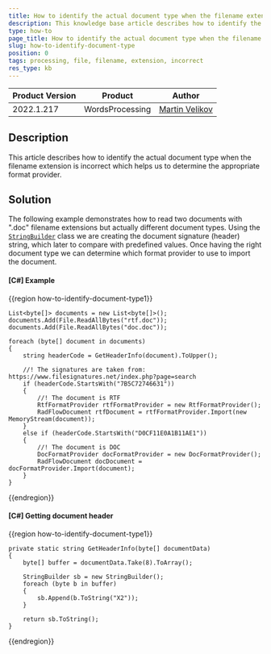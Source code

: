 ```yaml
---
title: How to identify the actual document type when the filename extension is not correct
description: This knowledge base article describes how to identify the actual document type when the filename extension is not correct 
type: how-to
page_title: How to identify the actual document type when the filename extension is not correct 
slug: how-to-identify-document-type
position: 0
tags: processing, file, filename, extension, incorrect
res_type: kb
---
```


<table>
<thead>
	<tr>
		<th>Product Version</th>
		<th>Product</th>
		<th>Author</th>
	</tr>
</thead>
<tbody>
	<tr>
		<td>2022.1.217</td>
		<td>WordsProcessing</td>
		<td><a href="https://www.telerik.com/blogs/author/martin-velikov">Martin Velikov</a></td>
	</tr>
</tbody>
</table>

## Description

This article describes how to identify the actual document type when the filename extension is incorrect which helps us to determine the appropriate format provider.

## Solution

The following example demonstrates how to read two documents with ".doc" filename extensions but actually different document types. Using the [`StringBuilder`](https://docs.microsoft.com/en-us/dotnet/api/system.text.stringbuilder?view=net-6.0) class we are creating the document signature (header) string, which later to compare with predefined values.
Once having the right document type we can determine which format provider to use to import the document.

#### __[C#] Example__

{{region how-to-identify-document-type1}}

	List<byte[]> documents = new List<byte[]>();
	documents.Add(File.ReadAllBytes("rtf.doc"));
	documents.Add(File.ReadAllBytes("doc.doc"));

	foreach (byte[] document in documents)
	{
		string headerCode = GetHeaderInfo(document).ToUpper();

		//! The signatures are taken from: https://www.filesignatures.net/index.php?page=search
		if (headerCode.StartsWith("7B5C72746631"))
		{
			//! The document is RTF
			RtfFormatProvider rtfFormatProvider = new RtfFormatProvider();
			RadFlowDocument rtfDocument = rtfFormatProvider.Import(new MemoryStream(document));
		}
		else if (headerCode.StartsWith("D0CF11E0A1B11AE1"))
		{
			//! The document is DOC
			DocFormatProvider docFormatProvider = new DocFormatProvider();
			RadFlowDocument docDocument = docFormatProvider.Import(document);
		}
	}
{{endregion}}

#### __[C#] Getting document header__
{{region how-to-identify-document-type1}}

	private static string GetHeaderInfo(byte[] documentData)
	{
		byte[] buffer = documentData.Take(8).ToArray();

		StringBuilder sb = new StringBuilder();
		foreach (byte b in buffer)
		{
			sb.Append(b.ToString("X2"));
		}

		return sb.ToString();
	}
{{endregion}}
